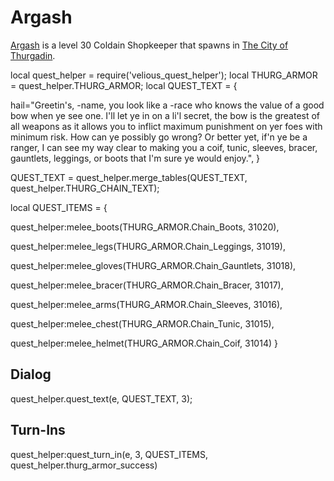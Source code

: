 # Argash



[Argash](/npc/115166) is a level 30 Coldain Shopkeeper that spawns in [The City of Thurgadin](/zone/115).


local quest_helper = require('velious_quest_helper');
local THURG_ARMOR = quest_helper.THURG_ARMOR;
local QUEST_TEXT = {

hail="Greetin's, -name, you look like a -race who knows the value of a good bow when ye see one. I'll let ye in on a li'l secret, the bow is the greatest of all weapons as it allows you to inflict maximum punishment on yer foes with minimum risk. How can ye possibly go wrong? Or better yet, if'n ye be a ranger, I can see my way clear to making you a coif, tunic, sleeves, bracer, gauntlets, leggings, or boots that I'm sure ye would enjoy.",
}

QUEST_TEXT = quest_helper.merge_tables(QUEST_TEXT, quest_helper.THURG_CHAIN_TEXT);

local QUEST_ITEMS = {



quest_helper:melee_boots(THURG_ARMOR.Chain_Boots, 31020),



quest_helper:melee_legs(THURG_ARMOR.Chain_Leggings, 31019),



quest_helper:melee_gloves(THURG_ARMOR.Chain_Gauntlets, 31018),



quest_helper:melee_bracer(THURG_ARMOR.Chain_Bracer, 31017),



quest_helper:melee_arms(THURG_ARMOR.Chain_Sleeves, 31016),



quest_helper:melee_chest(THURG_ARMOR.Chain_Tunic, 31015),



quest_helper:melee_helmet(THURG_ARMOR.Chain_Coif, 31014)
}



## Dialog

quest_helper.quest_text(e, QUEST_TEXT, 3);



## Turn-Ins

quest_helper:quest_turn_in(e, 3, QUEST_ITEMS, quest_helper.thurg_armor_success)